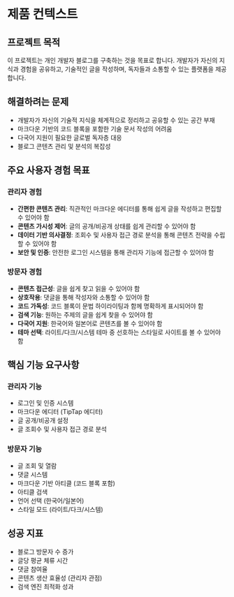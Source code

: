 # 제품 컨텍스트

## 프로젝트 목적
이 프로젝트는 개인 개발자 블로그를 구축하는 것을 목표로 합니다. 개발자가 자신의 지식과 경험을 공유하고, 기술적인 글을 작성하며, 독자들과 소통할 수 있는 플랫폼을 제공합니다.

## 해결하려는 문제
- 개발자가 자신의 기술적 지식을 체계적으로 정리하고 공유할 수 있는 공간 부재
- 마크다운 기반의 코드 블록을 포함한 기술 문서 작성의 어려움
- 다국어 지원이 필요한 글로벌 독자층 대응
- 블로그 콘텐츠 관리 및 분석의 복잡성

## 주요 사용자 경험 목표

### 관리자 경험
- **간편한 콘텐츠 관리**: 직관적인 마크다운 에디터를 통해 쉽게 글을 작성하고 편집할 수 있어야 함
- **콘텐츠 가시성 제어**: 글의 공개/비공개 상태를 쉽게 관리할 수 있어야 함
- **데이터 기반 의사결정**: 조회수 및 사용자 접근 경로 분석을 통해 콘텐츠 전략을 수립할 수 있어야 함
- **보안 및 인증**: 안전한 로그인 시스템을 통해 관리자 기능에 접근할 수 있어야 함

### 방문자 경험
- **콘텐츠 접근성**: 글을 쉽게 찾고 읽을 수 있어야 함
- **상호작용**: 댓글을 통해 작성자와 소통할 수 있어야 함
- **코드 가독성**: 코드 블록이 문법 하이라이팅과 함께 명확하게 표시되어야 함
- **검색 기능**: 원하는 주제의 글을 쉽게 찾을 수 있어야 함
- **다국어 지원**: 한국어와 일본어로 콘텐츠를 볼 수 있어야 함
- **테마 선택**: 라이트/다크/시스템 테마 중 선호하는 스타일로 사이트를 볼 수 있어야 함

## 핵심 기능 요구사항

### 관리자 기능
- 로그인 및 인증 시스템
- 마크다운 에디터 (TipTap 에디터)
- 글 공개/비공개 설정
- 글 조회수 및 사용자 접근 경로 분석

### 방문자 기능
- 글 조회 및 열람
- 댓글 시스템
- 마크다운 기반 아티클 (코드 블록 포함)
- 아티클 검색
- 언어 선택 (한국어/일본어)
- 스타일 모드 (라이트/다크/시스템)

## 성공 지표
- 블로그 방문자 수 증가
- 글당 평균 체류 시간
- 댓글 참여율
- 콘텐츠 생산 효율성 (관리자 관점)
- 검색 엔진 최적화 성과
